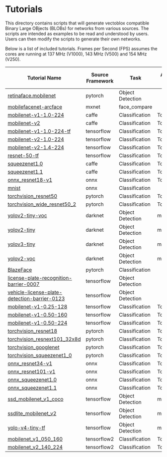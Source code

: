 # Tutorials

This directory contains scripts that will generate vectoblox compatible
Binary Large OBjects (BLOBs) for networks from various sources. The scripts
are intended as examples to be read and understood by users. Users can then
modify the scripts to generate their own networks.

Below is a list of included tutorials. Frames per Second (FPS) assumes the cores are running at 137 MHz (V1000), 143 MHz (V500) and 154 MHz (V250).



| Tutorial Name | Source Framework| Task  |Accuracy Metric|Accuracy Score FP32 / 8-bit |V1000 fps   |V500 fps   |V250 fps   | More information |
| ------------- |-----------------|-------|---------------|--------------|------------|-----------|-----------|----|
|[retinaface.mobilenet](pytorch/retinaface.mobilenet/retinaface.mobilenet.sh)|pytorch|Object Detection|||77.19|64.90|33.87|[More Info](https://github.com/biubug6/Pytorch_Retinaface)|
|[mobilefacenet-arcface](mxnet/mobilefacenet-arcface/mobilefacenet-arcface.sh)|mxnet|face_compare|||122.15|99.38|54.42|[More Info](https://github.com/deepinsight/insightface)|
|[mobilenet-v1-1.0-224](caffe/mobilenet-v1-1.0-224/mobilenet-v1-1.0-224.sh)|caffe|Classification|Top1|70.04/69.42|85.49|58.06|28.38|[More Info](https://github.com/openvinotoolkit/open_model_zoo/tree/2021.4.2/models/public/mobilenet-v1-1.0-224)|
|[mobilenet-v2](caffe/mobilenet-v2/mobilenet-v2.sh)|caffe|Classification|Top1|71.9/71.44|67.58|52.34|26.87|[More Info](https://github.com/openvinotoolkit/open_model_zoo/tree/2021.4.2/models/public/mobilenet-v2)|
|[mobilenet-v1-1.0-224-tf](tensorflow/mobilenet-v1-1.0-224-tf/mobilenet-v1-1.0-224-tf.sh)|tensorflow|Classification|Top1|72.18/71.62|85.53|59.00|28.72|[More Info](https://github.com/openvinotoolkit/open_model_zoo/tree/2021.4.2/models/public/mobilenet-v1-1.0-224-tf/)|
|[mobilenet-v2-1.0-224](tensorflow/mobilenet-v2-1.0-224/mobilenet-v2-1.0-224.sh)|tensorflow|Classification|Top1|72.44/72.16|80.47|65.86|35.03|[More Info](https://github.com/openvinotoolkit/open_model_zoo/tree/2021.4.2/models/public/mobilenet-v2-1.0-224)|
|[mobilenet-v2-1.4-224](tensorflow/mobilenet-v2-1.4-224/mobilenet-v2-1.4-224.sh)|tensorflow|Classification|Top1|75.12/74.64|52.25|40.98|21.42|[More Info](https://github.com/openvinotoolkit/open_model_zoo/tree/2021.4.2/models/public/mobilenet-v2-1.4-224/)|
|[resnet-50-tf](tensorflow/resnet-50-tf/resnet-50-tf.sh)|tensorflow|Classification|Top1|76.9/76.68|15.53|8.42|4.33|[More Info](https://github.com/openvinotoolkit/open_model_zoo/tree/2021.4.2/models/public/resnet-50-tf/)|
|[squeezenet1.0](caffe/squeezenet1.0/squeezenet1.0.sh)|caffe|Classification|Top1|57.08/57.1|66.95|44.20|22.05|[More Info](https://github.com/openvinotoolkit/open_model_zoo/tree/2021.4.2/models/public/squeezenet1.0/)|
|[squeezenet1.1](caffe/squeezenet1.1/squeezenet1.1.sh)|caffe|Classification|Top1|58.98/58.74|120.37|85.07|43.34|[More Info](https://github.com/openvinotoolkit/open_model_zoo/tree/2021.4.2/models/public/squeezenet1.1/)|
|[onnx_resnet18-v1](onnx/onnx_resnet18-v1/onnx_resnet18-v1.sh)|onnx|Classification|Top1|70.12/69.94|42.91|25.48|13.11|[More Info](https://github.com/onnx/models/tree/main/vision/classification/resnet)|
|[mnist](onnx/mnist/mnist.sh)|onnx|Classification|||5054.23|5280.65|4484.57|[More Info](https://github.com/onnx/models/tree/main/vision/classification/mnist)|
|[torchvision_resnet50](pytorch/torchvision_resnet50/torchvision_resnet50.sh)|pytorch|Classification|Top1|75.62/75.32|15.56|8.44|4.33|[More Info](https://pytorch.org/vision/0.9/models.html#torchvision.models.resnet50)|
|[torchvision_wide_resnet50_2](pytorch/torchvision_wide_resnet50_2/torchvision_wide_resnet50_2.sh)|pytorch|Classification|Top1|77.32/77.42||||[More Info](https://pytorch.org/vision/0.9/models.html#torchvision.models.wide_resnet50_2)|
|[yolov2-tiny-voc](darknet/yolov2-tiny-voc/yolov2-tiny-voc.sh)|darknet|Object Detection|mAP(VOC)|54.05/53.06|23.41|13.88|7.81|[More Info](https://pjreddie.com/darknet/yolo/)|
|[yolov2-tiny](darknet/yolov2-tiny/yolov2-tiny.sh)|darknet|Object Detection|mAP(COCO)|22.28/22.06|28.27|17.23|9.58|[More Info](https://pjreddie.com/darknet/yolo/)|
|[yolov3-tiny](darknet/yolov3-tiny/yolov3-tiny.sh)|darknet|Object Detection|mAP(COCO)|35.42/34.49|28.00|17.09|9.19|[More Info](https://pjreddie.com/darknet/yolo/)|
|[yolov2-voc](darknet/yolov2-voc/yolov2-voc.sh)|darknet|Object Detection|mAP(VOC)|74.79/74.13|6.21|3.44|1.67|[More Info](https://pjreddie.com/darknet/yolo/)|
|[BlazeFace](pytorch/BlazeFace/BlazeFace.sh)|pytorch|Classification|||274.80|255.21|152.99|[More Info](https://github.com/hollance/BlazeFace-PyTorch)|
|[license-plate-recognition-barrier-0007](tensorflow/license-plate-recognition-barrier-0007/license-plate-recognition-barrier-0007.sh)|tensorflow|Object Detection|||167.91|133.99|83.91|[More Info](https://github.com/openvinotoolkit/open_model_zoo/tree/2021.4.2/models/public/license-plate-recognition-barrier-0007)|
|[vehicle-license-plate-detection-barrier-0123](tensorflow/vehicle-license-plate-detection-barrier-0123/vehicle-license-plate-detection-barrier-0123.sh)|tensorflow|Object Detection|||94.84|90.64|20.72|[More Info](https://github.com/openvinotoolkit/open_model_zoo/tree/2021.4.2/models/public/vehicle-license-plate-detection-barrier-0123)|
|[mobilenet-v1-0.25-128](tensorflow/mobilenet-v1-0.25-128/mobilenet-v1-0.25-128.sh)|tensorflow|Classification|Top1|37.74/37.66|781.33|726.72|471.34|[More Info](https://github.com/openvinotoolkit/open_model_zoo/tree/2021.4.2/models/public/mobilenet-v1-0.25-128/)|
|[mobilenet-v1-0.50-160](tensorflow/mobilenet-v1-0.50-160/mobilenet-v1-0.50-160.sh)|tensorflow|Classification|Top1|57.5/55.14|308.72|253.22|161.37|[More Info](https://github.com/openvinotoolkit/open_model_zoo/tree/2021.4.2/models/public/mobilenet-v1-0.50-160/)|
|[mobilenet-v1-0.50-224](tensorflow/mobilenet-v1-0.50-224/mobilenet-v1-0.50-224.sh)|tensorflow|Classification|Top1|63.4/62.86|200.23|160.00|83.91|[More Info](https://github.com/openvinotoolkit/open_model_zoo/tree/2021.4.2/models/public/mobilenet-v1-0.50-224/)|
|[torchvision_resnet18](pytorch/torchvision_resnet18/torchvision_resnet18.sh)|pytorch|Classification|Top1|68.54/68.3|42.96|25.49|13.12|[More Info](https://pytorch.org/vision/0.9/models.html#torchvision.models.resnet18)|
|[torchvision_resnext101_32x8d](pytorch/torchvision_resnext101_32x8d/torchvision_resnext101_32x8d.sh)|pytorch|Classification|Top1|78.94/77.6||||[More Info](https://pytorch.org/vision/0.9/models.html#torchvision.models.resnext101_32x8d)|
|[torchvision_googlenet](pytorch/torchvision_googlenet/torchvision_googlenet.sh)|pytorch|Classification|Top1|62.16/61.92|34.77|24.23|13.21|[More Info](https://pytorch.org/vision/0.9/models.html#torchvision.models.googlenet)|
|[torchvision_squeezenet1_0](pytorch/torchvision_squeezenet1_0/torchvision_squeezenet1_0.sh)|pytorch|Classification|Top1|55.7/51.72|58.00|36.09|17.71|[More Info](https://pytorch.org/vision/0.9/models.html#torchvision.models.squeezenet1_0)|
|[onnx_resnet34-v1](onnx/onnx_resnet34-v1/onnx_resnet34-v1.sh)|onnx|Classification|Top1|74.14/73.92|23.36|13.52|7.10|[More Info](https://github.com/onnx/models/tree/main/vision/classification/resnet)|
|[onnx_resnet101-v1](onnx/onnx_resnet101-v1/onnx_resnet101-v1.sh)|onnx|Classification|Top1|76.84/76.38|10.75|6.24|3.21|[More Info](https://github.com/onnx/models/tree/main/vision/classification/resnet)|
|[onnx_squeezenet1.0](onnx/onnx_squeezenet1.0/onnx_squeezenet1.0.sh)|onnx|Classification|Top1|55.38/55.0|138.15|96.00|49.81|[More Info](https://github.com/onnx/models/tree/main/vision/classification/squeezenet)|
|[onnx_squeezenet1.1](onnx/onnx_squeezenet1.1/onnx_squeezenet1.1.sh)|onnx|Classification|Top1|56.52/54.48|99.54|61.46|30.47|[More Info](https://github.com/onnx/models/tree/main/vision/classification/squeezenet)|
|[ssd_mobilenet_v1_coco](tensorflow/ssd_mobilenet_v1_coco/ssd_mobilenet_v1_coco.sh)|tensorflow|Object Detection|mAP(COCO)|14.12/14.03|39.61|26.01|9.75|[More Info](https://github.com/openvinotoolkit/open_model_zoo/tree/2021.4.2/models/public/ssd_mobilenet_v1_coco/)|
|[ssdlite_mobilenet_v2](tensorflow/ssdlite_mobilenet_v2/ssdlite_mobilenet_v2.sh)|tensorflow|Object Detection|mAP(COCO)|14.52/14.01|37.26|29.01|16.08|[More Info](https://github.com/openvinotoolkit/open_model_zoo/tree/2021.4.2/models/public/ssdlite_mobilenet_v2/)|
|[yolo-v4-tiny-tf](tensorflow/yolo-v4-tiny-tf/yolo-v4-tiny-tf.sh)|tensorflow|Object Detection|mAP(COCO)|39.61/38.78|22.33|13.28|6.29|[More Info](https://github.com/openvinotoolkit/open_model_zoo/tree/2021.4.2/models/public/yolo-v4-tiny-tf/)|
|[mobilenet_v1_050_160](tensorflow2/mobilenet_v1_050_160/mobilenet_v1_050_160.sh)|tensorflow2|Classification|Top1|57.52/55.1|321.93|262.11|165.16|[More Info](https://tfhub.dev/google/imagenet/mobilenet_v1_050_160/classification/5)|
|[mobilenet_v2_140_224](tensorflow2/mobilenet_v2_140_224/mobilenet_v2_140_224.sh)|tensorflow2|Classification|Top1|75.12/74.62|52.75|41.21|21.42|[More Info](https://tfhub.dev/google/imagenet/mobilenet_v2_140_224/classification/5)|